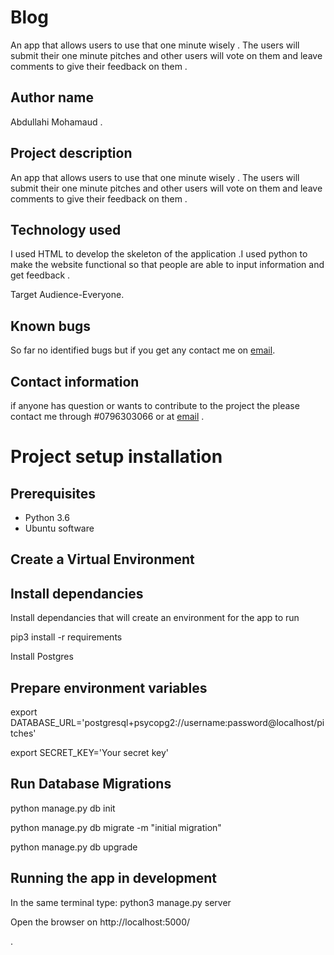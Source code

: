 # Blog

An app that allows users to use that one minute wisely . The users will submit their one minute pitches and other users will vote on them and leave comments to give their feedback on them .

## Author name

Abdullahi Mohamaud .

## Project description

An app that allows users to use that one minute wisely . The users will submit their one minute pitches and other users will vote on them and leave comments to give their feedback on them .

## Technology used

I used HTML to develop the skeleton of the application .I used python to make the website functional so that people are able to input information and get feedback .

Target Audience-Everyone.

## Known bugs

So far no identified bugs but if you get any contact me on [email](zainkalister@gmail.com).

## Contact information

if anyone has question or wants to contribute to the project the please contact me through #0796303066 or at [email](zainkalister@gmail.com) .

# Project setup installation

## Prerequisites

- Python 3.6
- Ubuntu software

## Create a Virtual Environment

## Install dependancies

Install dependancies that will create an environment for the app to run

pip3 install -r requirements

Install Postgres

## Prepare environment variables

export DATABASE_URL='postgresql+psycopg2://username:password@localhost/pitches'

export SECRET_KEY='Your secret key'


## Run Database Migrations

python manage.py db init

python manage.py db migrate -m "initial migration"

python manage.py db upgrade

## Running the app in development

In the same terminal type: python3 manage.py server

Open the browser on http://localhost:5000/

   .
